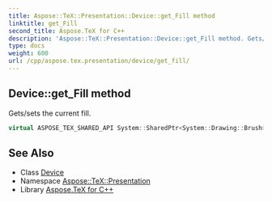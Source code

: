 ```yaml
---
title: Aspose::TeX::Presentation::Device::get_Fill method
linktitle: get_Fill
second_title: Aspose.TeX for C++
description: 'Aspose::TeX::Presentation::Device::get_Fill method. Gets/sets the current fill in C++.'
type: docs
weight: 600
url: /cpp/aspose.tex.presentation/device/get_fill/
---
```

## Device::get_Fill method


Gets/sets the current fill.

```cpp
virtual ASPOSE_TEX_SHARED_API System::SharedPtr<System::Drawing::Brush> Aspose::TeX::Presentation::Device::get_Fill()
```




## See Also

* Class [Device](../)
* Namespace [Aspose::TeX::Presentation](../../)
* Library [Aspose.TeX for C++](../../../)

